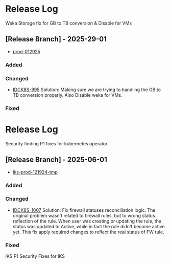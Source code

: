<!--INTEL CONFIDENTIAL-->
<!--Copyright (C) 2023 Intel Corporation-->
# Release Log
Weka Storage fix for GB to TB conversion & Disable for VMs
## [Release Branch] - 2025-29-01
- [prod-012925](https://github.com/intel-innersource/frameworks.cloud.devcloud.services.idc/commits/prod-012925/)
### Added
### Changed
- [IDCK8S-995](https://jira.devtools.intel.com/browse/IDCK8S-995)
  Solution: Making sure we are trying to handling the GB to TB conversion properly. Also Disable weka for VMs.
### Fixed

# Release Log
Security finding P1 fixes for kubernetes operator
## [Release Branch] - 2025-06-01
- [iks-prod-121924-tmp](https://github.com/intel-innersource/frameworks.cloud.devcloud.services.idc/tree/iks-prod-121924-tmp)
### Added
### Changed
- [IDCK8S-1007](https://internal-placeholder.com/browse/IDCK8S-1007)
Solution: Fix firewall statuses reconciliation logic.
  The original problem wasn't related to firewall rules, but to wrong status reflection of the rule.
  When user was creating or updating the rule, the status was updated to Active, while in fact the rule didn't become active yet.
  This fix apply required changes to reflect the real status of FW rule.
### Fixed
IKS P1 Security Fixes for IKS